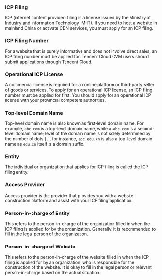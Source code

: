 ### ICP Filing

ICP (internet content provider) filing is a license issued by the Ministry of Industry and Information Technology (MIIT). If you need to host a website in mainland China or activate CDN services, you must apply for an ICP filing.

### ICP Filing Number

For a website that is purely informative and does not involve direct sales, an ICP filing number must be applied for. Tencent Cloud CVM users should submit applications through Tencent Cloud.

### Operational ICP License

A commercial license is required for an online platform or third-party seller of goods or services. To apply for an operational ICP license, an ICP filing number must be applied for first. You should apply for an operational ICP license with your provincial competent authorities.

### Top-level Domain Name

Top-level domain name is also known as first-level domain name. For example, `abc.com` is a top-level domain name, while `a.abc.com` is a second-level domain name; level of the domain name is not solely determined by the number of dots (`.`), for instance, `abc.edu.cn` is also a top-level domain name as `edu.cn` itself is a domain suffix.

### Entity

The individual or organization that applies for ICP filing is called the ICP filing entity.

### Access Provider

Access provider is the provider that provides you with a website construction platform and assist with your ICP filing application.

### Person-in-charge of Entity

This refers to the person-in-charge of the organization filled in when the ICP filing is applied for by the organization. Generally, it is recommended to fill in the legal person of the organization.

### Person-in-charge of Website

This refers to the person-in-charge of the website filled in when the ICP filing is applied for by an organization, who is responsible for the construction of the website. It is okay to fill in the legal person or relevant person-in-charge based on the actual situation.
